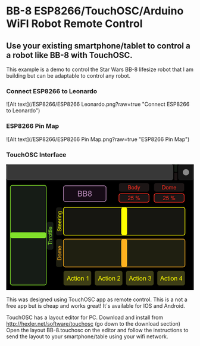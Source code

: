 # BB-8 ESP8266/TouchOSC/Arduino WiFI Robot Remote Control

## Use your existing smartphone/tablet to control a a robot like BB-8 with TouchOSC.

This example is a demo to control the Star Wars BB-8 lifesize robot that I am building but can be adaptable to control any robot.

### Connect ESP8266 to Leonardo
![Alt text](/ESP8266/ESP8266 Leonardo.png?raw=true "Connect ESP8266 to Leonardo")

### ESP8266 Pin Map
![Alt text](/ESP8266/ESP8266 Pin Map.png?raw=true "ESP8266 Pin Map")

### TouchOSC Interface
![Alt text](/TouchOSC/preview.png?raw=true "TouchOSC Interface")

This was designed using TouchOSC app as remote control. This is a not a free app but is cheap and works great! It´s available for IOS and Android.

TouchOSC has a layout editor for PC. Download and install from http://hexler.net/software/touchosc (go down to the download section)
Open the layout BB-8.touchosc on the editor and follow the instructions to send the layout to your smartphone/table using your wifi network.
